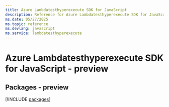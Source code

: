 ```yaml
---
title: Azure Lambdatesthyperexecute SDK for JavaScript
description: Reference for Azure Lambdatesthyperexecute SDK for JavaScript
ms.date: 05/27/2025
ms.topic: reference
ms.devlang: javascript
ms.service: lambdatesthyperexecute
---
```

# Azure Lambdatesthyperexecute SDK for JavaScript - preview
## Packages - preview
[!INCLUDE [packages](lambdatesthyperexecute-index.md)]